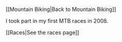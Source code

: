 [[Mountain Biking|Back to Mountain Biking]]

I took part in my first MTB races in 2008.

[[Races|See the races page]]